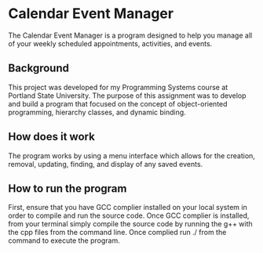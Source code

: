 # **Calendar Event Manager**
The Calendar Event Manager is a program designed to help you manage all of your weekly scheduled appointments, activities, and events.

## **Background**
This project was developed for my Programming Systems course at Portland State University. The purpose of this assignment was to develop and build a program that focused on the concept of object-oriented programming, hierarchy classes, and dynamic binding.

## **How does it work**
The program works by using a menu interface which allows for the creation, removal, updating, finding, and display of any saved events. 

## **How to run the program**
First, ensure that you have GCC complier installed on your local system in order to compile and run the source code. Once GCC complier is installed, from your terminal simply compile the source code by running the g++ with the cpp files from the command line. Once complied run ./ from the command to execute the program.
